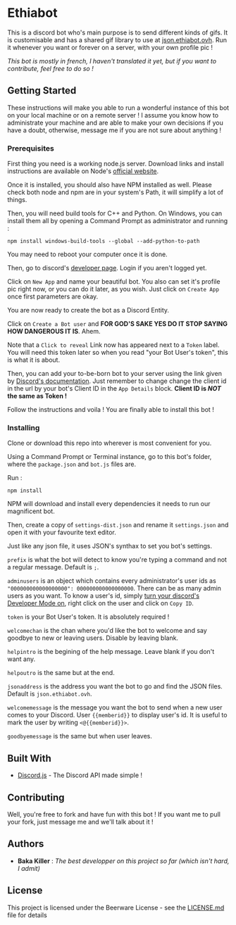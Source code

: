 # Ethiabot

This is a discord bot who's main purpose is to send different kinds of gifs. It is customisable and has a shared gif library
to use at [json.ethiabot.ovh](http://json.ethiabot.ovh/gifs.json). Run it whenever you want or forever on a server, with your own
profile pic !

*This bot is mostly in french, I haven't translated it yet, but if you want to contribute, feel free to do so !*

## Getting Started

These instructions will make you able to run a wonderful instance of this bot on your local machine or on a remote server ! I assume
you know how to administrate your machine and are able to make your own decisions if you have a doubt, otherwise, message me if you
are not sure about anything !

### Prerequisites

First thing you need is a working node.js server. Download links and install instructions are available on Node's
[official website](https://nodejs.org/en/download/).

Once it is installed, you should also have NPM installed as well. Please check both node and npm are in your system's Path, it will
simplify a lot of things.

Then, you will need build tools for C++ and Python. On Windows, you can install them all by opening a Command Prompt as administrator
and running :

```
npm install windows-build-tools --global --add-python-to-path
```

You may need to reboot your computer once it is done.

Then, go to discord's [developer page](https://discordapp.com/developers/applications/me). Login if you aren't logged yet.

Click on `New App` and name your beautiful bot. You also can set it's profile pic right now, or you can do it later, as you wish.
Just click on `Create App` once first parameters are okay.

You are now ready to create the bot as a Discord Entity.

Click on `Create a Bot user` and **FOR GOD'S SAKE YES DO IT STOP SAYING HOW DANGEROUS IT IS**. Ahem.

Note that a `Click to reveal` Link now has appeared next to a `Token` label. You will need this token later so when you read
"your Bot User's token", this is what it is about.

Then, you can add your to-be-born bot to your server using the link given by
[Discord's documentation](https://discordapp.com/developers/docs/topics/oauth2#adding-bots-to-guilds).
Just remember to change change the client id in the url by your bot's Client ID in the `App Details` block. **Client ID is
*NOT* the same as Token !**

Follow the instructions and voila ! You are finally able to install this bot !

### Installing

Clone or download this repo into wherever is most convenient for you.

Using a Command Prompt or Terminal instance, go to this bot's folder, where the `package.json` and `bot.js` files are.

Run :
```
npm install
```

NPM will download and install every dependencies it needs to run our magnificent bot.

Then, create a copy of `settings-dist.json` and rename it `settings.json` and open it with your favourite text editor.

Just like any json file, it uses JSON's synthax to set you bot's settings.

`prefix` is what the bot will detect to know you're typing a command and not a regular message. Default is `;`.

`adminusers` is an object which contains every administrator's user ids as `"000000000000000000": 000000000000000000`. There can be
as many admin users as you want. To know a user's id, simply
[turn your discord's Developer Mode on](https://discordia.me/developer-mode), right click on the user and click on `Copy ID`.

`token` is your Bot User's token. It is absolutely required !

`welcomechan` is the chan where you'd like the bot to welcome and say goodbye to new or leaving users. Disable by leaving blank.

`helpintro` is the begining of the help message. Leave blank if you don't want any.

`helpoutro` is the same but at the end.

`jsonaddress` is the address you want the bot to go and find the JSON files. Default is `json.ethiabot.ovh`.

`welcomemessage` is the message you want the bot to send when a new user comes to your Discord. User `{{memberid}}` to display
user's id. It is useful to mark the user by writing `<@{{memberid}}>`.

`goodbyemessage` is the same but when user leaves.

## Built With

* [Discord.js](https://discord.js.org/) - The Discord API made simple !

## Contributing

Well, you're free to fork and have fun with this bot ! If you want me to pull your fork, just message me and we'll talk about it !

## Authors

* **Baka Killer** : *The best developper on this project so far (which isn't hard, I admit)*

## License

This project is licensed under the Beerware License - see the [LICENSE.md](LICENSE.md) file for details
